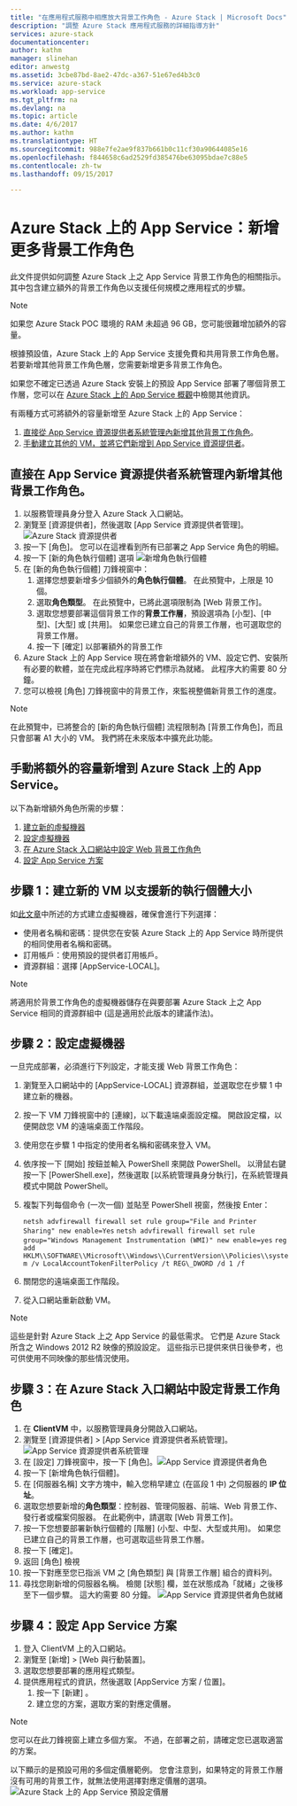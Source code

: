 ```yaml
---
title: "在應用程式服務中相應放大背景工作角色 - Azure Stack | Microsoft Docs"
description: "調整 Azure Stack 應用程式服務的詳細指導方針"
services: azure-stack
documentationcenter: 
author: kathm
manager: slinehan
editor: anwestg
ms.assetid: 3cbe87bd-8ae2-47dc-a367-51e67ed4b3c0
ms.service: azure-stack
ms.workload: app-service
ms.tgt_pltfrm: na
ms.devlang: na
ms.topic: article
ms.date: 4/6/2017
ms.author: kathm
ms.translationtype: HT
ms.sourcegitcommit: 988e7fe2ae9f837b661b0c11cf30a90644085e16
ms.openlocfilehash: f844658c6ad2529fd385476be63095bdae7c88e5
ms.contentlocale: zh-tw
ms.lasthandoff: 09/15/2017

---
```

# <a name="app-service-on-azure-stack-adding-more-worker-roles"></a>Azure Stack 上的 App Service：新增更多背景工作角色 

此文件提供如何調整 Azure Stack 上之 App Service 背景工作角色的相關指示。 其中包含建立額外的背景工作角色以支援任何規模之應用程式的步驟。

> [!NOTE]
> 如果您 Azure Stack POC 環境的 RAM 未超過 96 GB，您可能很難增加額外的容量。

根據預設值，Azure Stack 上的 App Service 支援免費和共用背景工作角色層。 若要新增其他背景工作角色層，您需要新增更多背景工作角色。

如果您不確定已透過 Azure Stack 安裝上的預設 App Service 部署了哪個背景工作層，您可以在 [Azure Stack 上的 App Service 概觀](azure-stack-app-service-overview.md)中檢閱其他資訊。

有兩種方式可將額外的容量新增至 Azure Stack 上的 App Service：
1.  [直接從 App Service 資源提供者系統管理內新增其他背景工作角色](#Add-additional-workers-directly-from-within-the-App-Service-Resource-Provider-Admin)。
2.  [手動建立其他的 VM，並將它們新增到 App Service 資源提供者](#Create-additional-VMs-manually-and-add-them-to-the-App-Service-Resource-Provider)。

## <a name="add-additional-workers-directly-within-the-app-service-resource-provider-admin"></a>直接在 App Service 資源提供者系統管理內新增其他背景工作角色。

1.  以服務管理員身分登入 Azure Stack 入口網站。
2.  瀏覽至 [資源提供者]，然後選取 [App Service 資源提供者管理]。![Azure Stack 資源提供者][1]
3.  按一下 [角色]。  您可以在這裡看到所有已部署之 App Service 角色的明細。
4.  按一下 [新的角色執行個體] 選項 ![新增角色執行個體][2]
5.  在 [新的角色執行個體] 刀鋒視窗中：
    1. 選擇您想要新增多少個額外的**角色執行個體**。  在此預覽中，上限是 10 個。
    2. 選取**角色類型**。  在此預覽中，已將此選項限制為 [Web 背景工作]。
    3. 選取您想要部署這個背景工作的**背景工作層**，預設選項為 [小型]、[中型]、[大型] 或 [共用]。  如果您已建立自己的背景工作層，也可選取您的背景工作層。
    4. 按一下 [確定] 以部署額外的背景工作
6.  Azure Stack 上的 App Service 現在將會新增額外的 VM、設定它們、安裝所有必要的軟體，並在完成此程序時將它們標示為就緒。  此程序大約需要 80 分鐘。
7.  您可以檢視 [角色] 刀鋒視窗中的背景工作，來監視整備新背景工作的進度。

>[!NOTE]
>  在此預覽中，已將整合的 [新的角色執行個體] 流程限制為 [背景工作角色]，而且只會部署 A1 大小的 VM。  我們將在未來版本中擴充此功能。

## <a name="manually-adding-additional-capacity-to-app-service-on-azure-stack"></a>手動將額外的容量新增到 Azure Stack 上的 App Service。

以下為新增額外角色所需的步驟：

1. [建立新的虛擬機器](#step-1-create-a-new-vm-to-support-the-new-instance-size)
2. [設定虛擬機器](#step-2-configure-the-virtual-machine)
3. [在 Azure Stack 入口網站中設定 Web 背景工作角色](#step-3-configure-the-web-worker-role-in-the-azure-stack-portal)
4. [設定 App Service 方案](#step-4-configure-app-service-plans)

## <a name="step-1-create-a-new-vm-to-support-the-new-instance-size"></a>步驟 1：建立新的 VM 以支援新的執行個體大小
如[此文章](azure-stack-provision-vm.md)中所述的方式建立虛擬機器，確保會進行下列選擇：

* 使用者名稱和密碼：提供您在安裝 Azure Stack 上的 App Service 時所提供的相同使用者名稱和密碼。
* 訂用帳戶：使用預設的提供者訂用帳戶。
* 資源群組：選擇 [AppService-LOCAL]。

> [!NOTE]
> 將適用於背景工作角色的虛擬機器儲存在與要部署 Azure Stack 上之 App Service 相同的資源群組中 (這是適用於此版本的建議作法)。
> 
> 

## <a name="step-2-configure-the-virtual-machine"></a>步驟 2：設定虛擬機器
一旦完成部署，必須進行下列設定，才能支援 Web 背景工作角色：

1. 瀏覽至入口網站中的 [AppService-LOCAL] 資源群組，並選取您在步驟 1 中建立新的機器。
2. 按一下 VM 刀鋒視窗中的 [連線]，以下載遠端桌面設定檔。  開啟設定檔，以便開啟您 VM 的遠端桌面工作階段。
3. 使用您在步驟 1 中指定的使用者名稱和密碼來登入 VM。
4. 依序按一下 [開始] 按鈕並輸入 PowerShell 來開啟 PowerShell。 以滑鼠右鍵按一下 [PowerShell.exe]，然後選取 [以系統管理員身分執行]，在系統管理員模式中開啟 PowerShell。
5. 複製下列每個命令 (一次一個) 並貼至 PowerShell 視窗，然後按 Enter：
   
   ```netsh advfirewall firewall set rule group="File and Printer Sharing" new enable=Yes```
   ```netsh advfirewall firewall set rule group="Windows Management Instrumentation (WMI)" new enable=yes```
   ```reg add HKLM\\SOFTWARE\\Microsoft\\Windows\\CurrentVersion\\Policies\\system /v LocalAccountTokenFilterPolicy /t REG\_DWORD /d 1 /f```
   
6. 關閉您的遠端桌面工作階段。
7. 從入口網站重新啟動 VM。

> [!NOTE]
> 這些是針對 Azure Stack 上之 App Service 的最低需求。 它們是 Azure Stack 所含之 Windows 2012 R2 映像的預設設定。 這些指示已提供來供日後參考，也可供使用不同映像的那些情況使用。
> 
> 

## <a name="step-3-configure-the-worker-role-in-the-azure-stack-portal"></a>步驟 3：在 Azure Stack 入口網站中設定背景工作角色
1. 在 **ClientVM** 中，以服務管理員身分開啟入口網站。
2. 瀏覽至 [資源提供者] &gt; [App Service 資源提供者系統管理]。![App Service 資源提供者系統管理][3]
3. 在 [設定] 刀鋒視窗中，按一下 [角色]。![App Service 資源提供者角色][4]
4. 按一下 [新增角色執行個體]。
5. 在 [伺服器名稱] 文字方塊中，輸入您稍早建立 (在區段 1 中) 之伺服器的 **IP 位址**。
6. 選取您想要新增的**角色類型**：控制器、管理伺服器、前端、Web 背景工作、發行者或檔案伺服器。  在此範例中，請選取 [Web 背景工作]。
7. 按一下您想要部署新執行個體的 [階層] \(小型、中型、大型或共用)。  如果您已建立自己的背景工作層，也可選取這些背景工作層。
8. 按一下 [確定]。
9. 返回 [角色] 檢視
10. 按一下對應至您已指派 VM 之 [角色類型] 與 [背景工作層] 組合的資料列。
11. 尋找您剛新增的伺服器名稱。 檢閱 [狀態] 欄，並在狀態成為「就緒」之後移至下一個步驟。 這大約需要 80 分鐘。 ![App Service 資源提供者角色就緒][5]

## <a name="step-4-configure-app-service-plans"></a>步驟 4：設定 App Service 方案

1. 登入 ClientVM 上的入口網站。
2. 瀏覽至 [新增] &gt; [Web 與行動裝置]。
3. 選取您想要部署的應用程式類型。
4. 提供應用程式的資訊，然後選取 [AppService 方案 / 位置]。
    1. 按一下 [新建] 。
    2. 建立您的方案，選取方案的對應定價層。

> [!NOTE]
> 您可以在此刀鋒視窗上建立多個方案。 不過，在部署之前，請確定您已選取適當的方案。
> 
> 

以下顯示的是預設可用的多個定價層範例。  您會注意到，如果特定的背景工作層沒有可用的背景工作，就無法使用選擇對應定價層的選項。![Azure Stack 上的 App Service 預設定價層][6]

<!--Image references-->
[1]: ./media/azure-stack-app-service-add-worker-roles/azure-stack-resource-providers.png
[2]: ./media/azure-stack-app-service-add-worker-roles/app-service-new-role-instance.png
[3]: ./media/azure-stack-app-service-add-worker-roles/app-service-resource-provider-admin.png
[4]: ./media/azure-stack-app-service-add-worker-roles/app-service-resource-provider-roles.png
[5]: ./media/azure-stack-app-service-add-worker-roles/app-service-resource-provider-role-ready.png
[6]: ./media/azure-stack-app-service-add-worker-roles/app-service-resource-provider-pricing-tier.png

